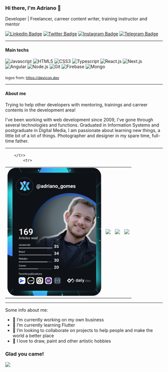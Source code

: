 ### Hi there, I'm Adriano 👋

Developer | Freelancer, carreer content writer, training instructor and mentor

<!-- [![Website Badge](https://img.shields.io/badge/Website-3b5998?style=flat-square&logo=google-chrome&logoColor=white)](https://gkassym.netlify.app)

Helpfull profile: https://github.com/Gapur/Gapur
-->

[![Linkedin Badge](https://img.shields.io/badge/-LinkedIn-0e76a8?style=flat-square&logo=Linkedin&logoColor=white)](https://linkedin.com/in/adrianomaringolo) [![Twitter Badge](https://img.shields.io/badge/-Twitter-00acee?style=flat-square&logo=Twitter&logoColor=white)](https://twitter.com/adrmaringolo) [![Instagram Badge](https://img.shields.io/badge/-Instagram-e4405f?style=flat-square&logo=Instagram&logoColor=white)](https://www.instagram.com/adrianomaringolo/) [![Telegram Badge](https://img.shields.io/badge/-Telegram-0088cc?style=flat-square&logo=Telegram&logoColor=white)](https://t.me/adrianomaringolo)

---

#### Main techs

<!--  -->
<span><img height=40 title="Javascript" src="https://cdn.jsdelivr.net/gh/devicons/devicon/icons/javascript/javascript-original.svg" /></span>
<span><img height=40 title="HTML5" src="https://cdn.jsdelivr.net/gh/devicons/devicon/icons/html5/html5-original.svg" /></span>
<span><img height=40 title="CSS3" src="https://cdn.jsdelivr.net/gh/devicons/devicon/icons/css3/css3-original.svg" /></span>
<span><img height=40 title="Typescript" src="https://cdn.jsdelivr.net/gh/devicons/devicon/icons/typescript/typescript-original.svg" /></span>
<span><img height=40 title="React.js" src="https://cdn.jsdelivr.net/gh/devicons/devicon/icons/react/react-original.svg" /></span>
<span><img height=40 title="Next.js" src="https://cdn.jsdelivr.net/gh/devicons/devicon/icons/nextjs/nextjs-original.svg" /></span>
<span><img height=40 title="Angular" src="https://cdn.jsdelivr.net/gh/devicons/devicon/icons/angularjs/angularjs-original.svg" /></span>
<span><img height=40 title="Node.js" src="https://cdn.jsdelivr.net/gh/devicons/devicon/icons/nodejs/nodejs-original.svg" />  </span>
<span><img height=40 title="Git" src="https://cdn.jsdelivr.net/gh/devicons/devicon/icons/git/git-plain.svg"/></span>
<span><img height=40 title="Firebase" src="https://cdn.jsdelivr.net/gh/devicons/devicon/icons/firebase/firebase-plain.svg" /></span>
<span><img height=40 title="Mongo" src="https://cdn.jsdelivr.net/gh/devicons/devicon/icons/mongodb/mongodb-original.svg" /></span>

<sub>logos from: https://devicon.dev</sub>

---

#### About me
Trying to help other developers with mentoring, trainings and carreer contents in the development area!

I've been working with web development since 2009, I've gone through several technologies and functions. Graduated in Information Systems and postgraduate in Digital Media, I am passionate about learning new things, a little bit of a lot of things. Photographer and designer in my spare time, full-time father.

---

<table border=0>
    <tr>
      <td rowspan=2>
        <a href="https://app.daily.dev/adriano_gomes"><img src="https://github.com/adrianomaringolo/adrianomaringolo/blob/main/devcard.svg" width="300" alt="Adriano Maringolo's Dev Card"/></a>
    </td>
    <td>
<img height="180em" src="https://github-readme-stats.vercel.app/api?username=adrianomaringolo&show_icons=true&hide_border=true&&count_private=true&include_all_commits=true" />
        </td>
<td>
<img src="https://github-readme-stats.vercel.app/api/top-langs?username=adrianomaringolo&layout=compact"/>
        </td>
        
        </tr>
            <tr>
<td colspan=2>
<img src="https://github-readme-streak-stats.herokuapp.com/?user=adrianomaringolo"/>
        </td>
        </tr>
</table>

---

Some info about me:
<ul>
    <li>🔭 I’m currently working on my own business</li>
    <li>🌱 I’m currently learning Flutter</li>
    <li>👯 I’m looking to collaborate on projects to help people and make the world a better place</li>
    <li>🎨 I love to draw, paint and other artistic hobbies</li>
</ul>

<!--
**adrianomaringolo/adrianomaringolo** is a ✨ _special_ ✨ repository because its `README.md` (this file) appears on your GitHub profile.

Here are some ideas to get you started:

- 🔭 I’m currently working on ...
- 🌱 I’m currently learning ...
- 👯 I’m looking to collaborate on ...
- 🤔 I’m looking for help with ...
- 💬 Ask me about ...
-
- 😄 Pronouns: ...
- ⚡ Fun fact: ...
-->

### Glad you came!

![](https://visitor-badge.glitch.me/badge?page_id=adrianomaringolo)
